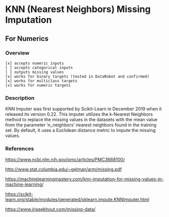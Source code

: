 # KNN (Nearest Neighbors) Missing Imputation
## For Numerics

### Overview
```
[x] accepts numeric inputs
[ ] accepts categorical inputs
[ ] outputs missing values
[x] works for binary targets (tested in DataRobot and confirmed)
[x] works for multiclass targets
[x] works for numeric targets
```
### Description

KNN Imputer was first supported by Scikit-Learn in December 2019 when it released its version 0.22. This imputer utilizes the k-Nearest Neighbors method to replace the missing values in the datasets with the mean value from the parameter ‘n_neighbors’ nearest neighbors found in the training set. By default, it uses a Euclidean distance metric to impute the missing values.

### References

https://www.ncbi.nlm.nih.gov/pmc/articles/PMC3668100/

http://www.stat.columbia.edu/~gelman/arm/missing.pdf

https://machinelearningmastery.com/knn-imputation-for-missing-values-in-machine-learning/

https://scikit-learn.org/stable/modules/generated/sklearn.impute.KNNImputer.html

https://www.iriseekhout.com/missing-data/